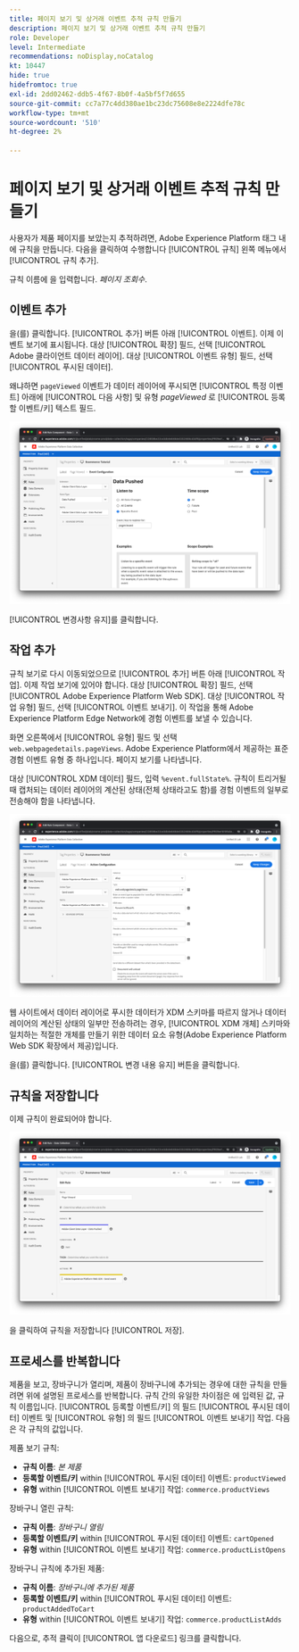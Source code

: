 ```yaml
---
title: 페이지 보기 및 상거래 이벤트 추적 규칙 만들기
description: 페이지 보기 및 상거래 이벤트 추적 규칙 만들기
role: Developer
level: Intermediate
recommendations: noDisplay,noCatalog
kt: 10447
hide: true
hidefromtoc: true
exl-id: 2dd02462-ddb5-4f67-8b0f-4a5bf5f7d655
source-git-commit: cc7a77c4dd380ae1bc23dc75608e8e2224dfe78c
workflow-type: tm+mt
source-wordcount: '510'
ht-degree: 2%

---
```


# 페이지 보기 및 상거래 이벤트 추적 규칙 만들기

사용자가 제품 페이지를 보았는지 추적하려면, Adobe Experience Platform 태그 내에 규칙을 만듭니다. 다음을 클릭하여 수행합니다 [!UICONTROL 규칙] 왼쪽 메뉴에서 [!UICONTROL 규칙 추가].

규칙 이름에 을 입력합니다. _페이지 조회수_.

## 이벤트 추가

을(를) 클릭합니다. [!UICONTROL 추가] 버튼 아래 [!UICONTROL 이벤트]. 이제 이벤트 보기에 표시됩니다. 대상 [!UICONTROL 확장] 필드, 선택 [!UICONTROL Adobe 클라이언트 데이터 레이어]. 대상 [!UICONTROL 이벤트 유형] 필드, 선택 [!UICONTROL 푸시된 데이터].

왜냐하면 `pageViewed` 이벤트가 데이터 레이어에 푸시되면 [!UICONTROL 특정 이벤트] 아래에 [!UICONTROL 다음 사항] 및 유형 _pageViewed_ 로 [!UICONTROL 등록할 이벤트/키] 텍스트 필드.

![페이지 보기 이벤트](../../../assets/implementation-strategy/page-viewed-event.png)

[!UICONTROL 변경사항 유지]를 클릭합니다.

## 작업 추가

규칙 보기로 다시 이동되었으므로 [!UICONTROL 추가] 버튼 아래 [!UICONTROL 작업]. 이제 작업 보기에 있어야 합니다. 대상 [!UICONTROL 확장] 필드, 선택 [!UICONTROL Adobe Experience Platform Web SDK]. 대상 [!UICONTROL 작업 유형] 필드, 선택 [!UICONTROL 이벤트 보내기]. 이 작업을 통해 Adobe Experience Platform Edge Network에 경험 이벤트를 보낼 수 있습니다.

화면 오른쪽에서 [!UICONTROL 유형] 필드 및 선택 `web.webpagedetails.pageViews`. Adobe Experience Platform에서 제공하는 표준 경험 이벤트 유형 중 하나입니다. 페이지 보기를 나타냅니다.

대상 [!UICONTROL XDM 데이터] 필드, 입력 `%event.fullState%`. 규칙이 트리거될 때 캡처되는 데이터 레이어의 계산된 상태(전체 상태라고도 함)를 경험 이벤트의 일부로 전송해야 함을 나타냅니다.

![페이지 보기 작업](../../../assets/implementation-strategy/page-viewed-action.png)

웹 사이트에서 데이터 레이어로 푸시한 데이터가 XDM 스키마를 따르지 않거나 데이터 레이어의 계산된 상태의 일부만 전송하려는 경우, [!UICONTROL XDM 개체] 스키마와 일치하는 적절한 개체를 만들기 위한 데이터 요소 유형(Adobe Experience Platform Web SDK 확장에서 제공)입니다.

을(를) 클릭합니다. [!UICONTROL 변경 내용 유지] 버튼을 클릭합니다.

## 규칙을 저장합니다

이제 규칙이 완료되어야 합니다.

![페이지 보기 규칙](../../../assets/implementation-strategy/page-viewed-rule.png)

을 클릭하여 규칙을 저장합니다 [!UICONTROL 저장].

## 프로세스를 반복합니다

제품을 보고, 장바구니가 열리며, 제품이 장바구니에 추가되는 경우에 대한 규칙을 만들려면 위에 설명된 프로세스를 반복합니다. 규칙 간의 유일한 차이점은 에 입력된 값, 규칙 이름입니다. [!UICONTROL 등록할 이벤트/키] 의 필드 [!UICONTROL 푸시된 데이터] 이벤트 및 [!UICONTROL 유형] 의 필드 [!UICONTROL 이벤트 보내기] 작업. 다음은 각 규칙의 값입니다.

제품 보기 규칙:

* **규칙 이름**: _본 제품_
* **등록할 이벤트/키** within [!UICONTROL 푸시된 데이터] 이벤트: `productViewed`
* **유형** within [!UICONTROL 이벤트 보내기] 작업: `commerce.productViews`

장바구니 열린 규칙:

* **규칙 이름**: _장바구니 열림_
* **등록할 이벤트/키** within [!UICONTROL 푸시된 데이터] 이벤트: `cartOpened`
* **유형** within [!UICONTROL 이벤트 보내기] 작업: `commerce.productListOpens`

장바구니 규칙에 추가된 제품:

* **규칙 이름**: _장바구니에 추가된 제품_
* **등록할 이벤트/키** within [!UICONTROL 푸시된 데이터] 이벤트: `productAddedToCart`
* **유형** within [!UICONTROL 이벤트 보내기] 작업: `commerce.productListAdds`

다음으로, 추적 클릭이 [!UICONTROL 앱 다운로드] 링크를 클릭합니다.
